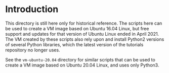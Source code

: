 # Introduction

This directory is still here only for historical reference.  The
scripts here can be used to create a VM image based on Ubuntu 16.04
Linux, but free support and updates for that version of Ubuntu Linux
ended in April 2021.  The VM created by these scripts also rely upon
and install Python2 versions of several Python libraries, which the
latest version of the tutorials repository no longer uses.

See the `vm-ubuntu-20.04` directory for similar scripts that can be
used to create a VM image based on Ubuntu 20.04 Linux, and uses only
Python3.
